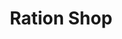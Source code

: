 ---
title: "Ration Shop"
url: /thiruvananthapuram/ration-shop-vakkom-main-road/
shop: convenience
---